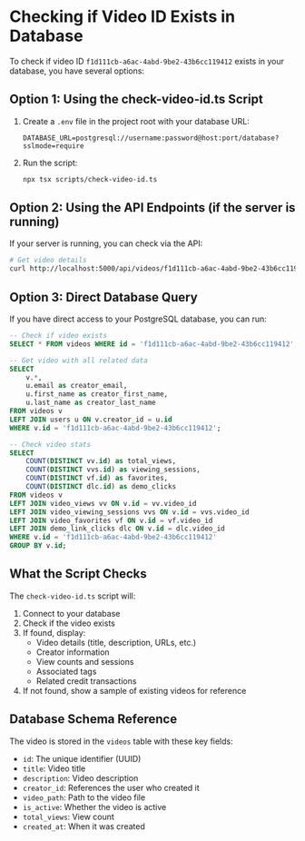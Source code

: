 # Checking if Video ID Exists in Database

To check if video ID `f1d111cb-a6ac-4abd-9be2-43b6cc119412` exists in your database, you have several options:

## Option 1: Using the check-video-id.ts Script

1. Create a `.env` file in the project root with your database URL:
   ```
   DATABASE_URL=postgresql://username:password@host:port/database?sslmode=require
   ```

2. Run the script:
   ```bash
   npx tsx scripts/check-video-id.ts
   ```

## Option 2: Using the API Endpoints (if the server is running)

If your server is running, you can check via the API:

```bash
# Get video details
curl http://localhost:5000/api/videos/f1d111cb-a6ac-4abd-9be2-43b6cc119412
```

## Option 3: Direct Database Query

If you have direct access to your PostgreSQL database, you can run:

```sql
-- Check if video exists
SELECT * FROM videos WHERE id = 'f1d111cb-a6ac-4abd-9be2-43b6cc119412';

-- Get video with all related data
SELECT 
    v.*,
    u.email as creator_email,
    u.first_name as creator_first_name,
    u.last_name as creator_last_name
FROM videos v
LEFT JOIN users u ON v.creator_id = u.id
WHERE v.id = 'f1d111cb-a6ac-4abd-9be2-43b6cc119412';

-- Check video stats
SELECT 
    COUNT(DISTINCT vv.id) as total_views,
    COUNT(DISTINCT vvs.id) as viewing_sessions,
    COUNT(DISTINCT vf.id) as favorites,
    COUNT(DISTINCT dlc.id) as demo_clicks
FROM videos v
LEFT JOIN video_views vv ON v.id = vv.video_id
LEFT JOIN video_viewing_sessions vvs ON v.id = vvs.video_id
LEFT JOIN video_favorites vf ON v.id = vf.video_id
LEFT JOIN demo_link_clicks dlc ON v.id = dlc.video_id
WHERE v.id = 'f1d111cb-a6ac-4abd-9be2-43b6cc119412'
GROUP BY v.id;
```

## What the Script Checks

The `check-video-id.ts` script will:
1. Connect to your database
2. Check if the video exists
3. If found, display:
   - Video details (title, description, URLs, etc.)
   - Creator information
   - View counts and sessions
   - Associated tags
   - Related credit transactions
4. If not found, show a sample of existing videos for reference

## Database Schema Reference

The video is stored in the `videos` table with these key fields:
- `id`: The unique identifier (UUID)
- `title`: Video title
- `description`: Video description
- `creator_id`: References the user who created it
- `video_path`: Path to the video file
- `is_active`: Whether the video is active
- `total_views`: View count
- `created_at`: When it was created
